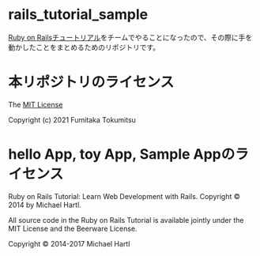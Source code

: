 # rails_tutorial_sample

[Ruby on Railsチュートリアル](https://railstutorial.jp/)をチームでやることになったので、その際に手を動かしたことをまとめるためのリポジトリです。

# 本リポジトリのライセンス

The [MIT License](./LICENSE)

Copyright (c) 2021 Fumitaka Tokumitsu


# hello App, toy App, Sample Appのライセンス

Ruby on Rails Tutorial: Learn Web Development with Rails. Copyright © 2014 by Michael Hartl.

All source code in the Ruby on Rails Tutorial is available jointly under the MIT License and the Beerware License.

Copyright © 2014-2017 Michael Hartl
